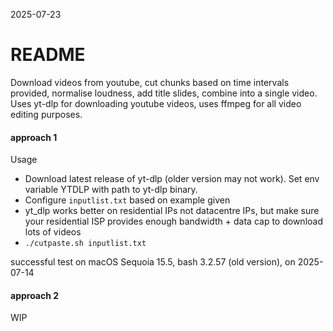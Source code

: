 2025-07-23

# README

Download videos from youtube, cut chunks based on time intervals provided, normalise loudness, add title slides, combine into a single video. Uses yt-dlp for downloading youtube videos, uses ffmpeg for all video editing purposes.

#### approach 1

Usage
 - Download latest release of yt-dlp (older version may not work). Set env variable YTDLP with path to yt-dlp binary.
 - Configure `inputlist.txt` based on example given
 - yt_dlp works better on residential IPs not datacentre IPs, but make sure your residential ISP provides enough bandwidth + data cap to download lots of videos 
 - `./cutpaste.sh inputlist.txt`

successful test on macOS Sequoia 15.5, bash 3.2.57 (old version), on 2025-07-14

#### approach 2

WIP
